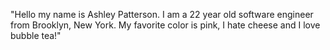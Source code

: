 "Hello my name is Ashley Patterson. I am a 22 year old software engineer from Brooklyn, New York. My favorite color is pink, I hate cheese and I love bubble tea!"
